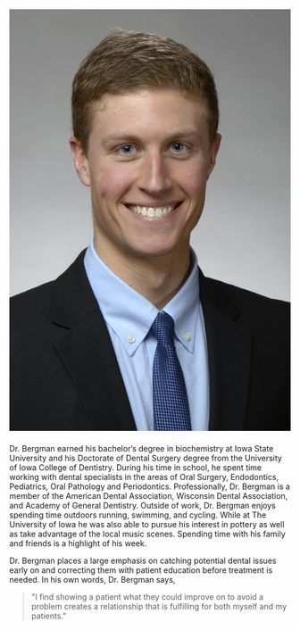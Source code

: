 ![Dr. Bergman](/img/KarasDental_dr.bergman.jpg "Dr. Brandt Bergman")
-----------
Dr. Bergman earned his bachelor’s degree in biochemistry at Iowa State University and his Doctorate of Dental Surgery degree from the University of Iowa College of Dentistry. During his time in school, he spent time working with dental specialists in the areas of Oral Surgery, Endodontics, Pediatrics, Oral Pathology and Periodontics. Professionally, Dr. Bergman is a member of the American Dental Association, Wisconsin Dental Association, and Academy of General Dentistry. Outside of work, Dr. Bergman enjoys spending time outdoors running, swimming, and cycling. While at The University of Iowa he was also able to pursue his interest in pottery as well as take advantage of the local music scenes. Spending time with his family and friends is a highlight of his week.

Dr. Bergman places a large emphasis on catching potential dental issues early on and correcting them with patient education before treatment is needed. In his own words, Dr. Bergman says,
> "I find showing a patient what they could improve on to avoid a problem creates a relationship that is fulfilling for both myself and my patients."
